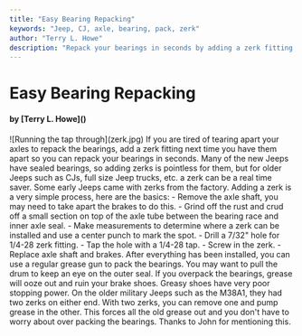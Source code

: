 ```yaml
---
title: "Easy Bearing Repacking"
keywords: "Jeep, CJ, axle, bearing, pack, zerk"
author: "Terry L. Howe"
description: "Repack your bearings in seconds by adding a zerk fitting next time you have your axle bearings out."
---
```


# Easy Bearing Repacking
<H4>by [Terry L. Howe]()</H4>
![Running the tap through](zerk.jpg)
If you are tired of tearing apart your axles to repack the bearings,
add a zerk fitting next time you have them apart so you can repack
your bearings in seconds.  Many of the new Jeeps have sealed bearings,
so adding zerks is pointless for them, but for older Jeeps such
as CJs, full size Jeep trucks, etc. a zerk can be a real time saver.
Some early Jeeps came with zerks from the factory.
Adding a zerk is a very simple process, here are the basics:
- Remove the axle shaft, you may need to take apart the brakes
to do this.
- Grind off the rust and crud off a small section on top of the
axle tube between the bearing race and inner axle seal.
- Make measurements to determine where a zerk can be installed
and use a center punch to mark the spot.
- Drill a 7/32" hole for 1/4-28 zerk fitting.
- Tap the hole with a 1/4-28 tap.
- Screw in the zerk.
- Replace axle shaft and brakes.
After everything has been installed, you can use a regular
grease gun to pack the bearings.  You may want to pull the
drum to keep an eye on the outer seal.  If you overpack the
bearings, grease will ooze out and ruin your brake shoes.
Greasy shoes have very poor stopping power.
On the older military Jeeps such as the M38A1, they had two zerks
on either end.  With two zerks, you can remove one and pump grease
in the other.  This forces all the old grease out and you don't
have to worry about over packing the bearings.  Thanks to John for
mentioning this.